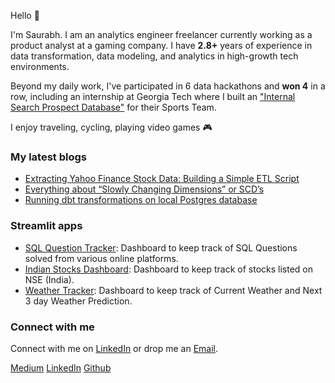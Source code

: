 Hello 🚀

I'm Saurabh. I am an analytics engineer freelancer currently working as a
product analyst at a gaming company. I have <b>2.8+</b> years of experience in data
transformation, data modeling, and analytics in high-growth tech environments.

Beyond my daily work, I've participated in 6 data hackathons and <b>won 4</b> in a row, including an internship at Georgia Tech where I built an <u>"Internal Search Prospect Database"</u> for their Sports Team.</p>

I enjoy traveling, cycling, playing video games 🎮

### My latest blogs
- [Extracting Yahoo Finance Stock Data: Building a Simple ETL Script](https://medium.com/plumbersofdatascience/extracting-yahoo-finance-stock-data-building-a-simple-etl-script-82bf645cff3c)
- [Everything about “Slowly Changing Dimensions” or SCD’s](https://levelup.gitconnected.com/everything-about-slowly-changing-dimensions-or-scds-94452a13d3ae)
- [Running dbt transformations on local Postgres database](https://levelup.gitconnected.com/running-dbt-transformations-on-local-postgres-database-af05c8a3acea)

### Streamlit apps
- [SQL Question Tracker](https://sql-question-dashboard.streamlit.app/): Dashboard to keep track of SQL Questions solved from various online platforms.
- [Indian Stocks Dashboard](https://app-stock-portfolio.streamlit.app): Dashboard to keep track of stocks listed on NSE (India).
- [Weather Tracker](https://weather-updates.streamlit.app): Dashboard to keep track of Current Weather and Next 3 day Weather Prediction.

### Connect with me 

Connect with me on [LinkedIn](https://www.linkedin.com/in/saurabhJoshi2403) or drop me an [Email](mailto:saurabhjoshi7869@gmail.com).

[Medium][1] 
[LinkedIn][2]
[Github][3]

[1]: https://medium.com/@saurabhjoshi7869
[2]: https://www.linkedin.com/in/saurabhJoshi2403
[3]: https://mega-barrel.github.io
